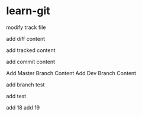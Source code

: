 # learn-git

modify track file

add diff content


add tracked content

add commit content

Add Master Branch Content
Add Dev Branch Content

add branch test

add test 

add 18
add 19
